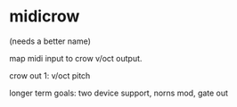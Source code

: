 # midicrow
(needs a better name)

map midi input to crow v/oct output.

crow out 1: v/oct pitch

longer term goals: two device support, norns mod, gate out
